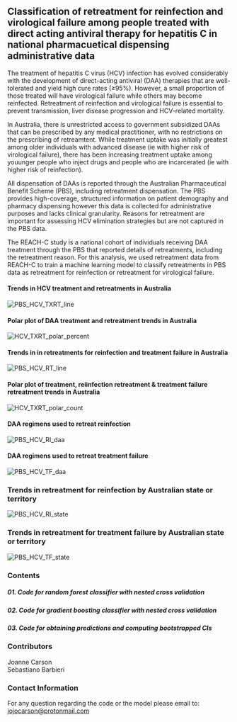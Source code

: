 ## Classification of retreatment for reinfection and virological failure among people treated with direct acting antiviral therapy for hepatitis C in national pharmacuetical dispensing administrative data 

The treatment of hepatitis C virus (HCV) infection has evolved considerably with the development of direct-acting antiviral (DAA) therapies that are well-tolerated and yield high cure rates (≥95%). However, a small proportion of those treated will have virological failure while others may become reinfected. Retreatment of reinfection and virological failure is essential to prevent transmission, liver disease progression and HCV-related mortality. 

In Australia, there is unrestricted access to government subsidized DAAs that can be prescribed by any medical practitioner, with no restrictions on the prescribing of retreamtent. While treatment uptake was initially greatest among older individuals with advanced disease (ie with higher risk of virological failure), there has been increasing treatment uptake among youunger people who inject drugs and people who are incarcerated (ie with higher risk of reinfection). 

All dispensation of DAAs is reported through the Australian Pharmaceutical Benefit Scheme (PBS), including retreatment dispensation. The PBS provides high-coverage, structured information on patient demography and pharmacy dispensing however this data is collected for administrative purposes and lacks clinical granularity. Reasons for retreatment are important for assessing HCV elimination strategies but are not captured in the PBS data.

The REACH-C study is a national cohort of individuals receiving DAA treatment through the PBS that reported details of retreatments, including the retreatment reason. For this analysis, we used retreatment data from REACH-C to train a machine learning model to classify retreatments in PBS data as retreatment for reinfection or retreatment for virological failure.  

#### Trends in HCV treatment and retreatments in Australia
![PBS_HCV_TXRT_line](https://github.com/user-attachments/assets/6cb430b3-e24a-4803-ba15-304a4de7c51a)


#### Polar plot of DAA treatment and retreatment trends in Australia
![HCV_TXRT_polar_percent](https://github.com/user-attachments/assets/36cf78a4-6185-4835-8138-51dcb49c55c6)


#### Trends in in retreatments for reinfection and treatment failure in Australia
![PBS_HCV_RT_line](https://github.com/user-attachments/assets/700b027d-2ea1-4c80-b4ab-c98c4a0c4f71)

#### Polar plot of treatment, reiinfection retreatment & treatment failure retreatment trends in Australia
![HCV_TXRT_polar_count](https://github.com/user-attachments/assets/5f3d7a2f-a644-44ea-b676-014466b85eb0)

#### DAA regimens used to retreat reinfection
![PBS_HCV_RI_daa](https://github.com/user-attachments/assets/57a194b4-93f6-4046-b2c1-6698c2288dd9)

#### DAA regimens used to retreat treatment failure
![PBS_HCV_TF_daa](https://github.com/user-attachments/assets/a350569b-a849-4214-a532-04d807c04ac8)


### Trends in retreatment for reinfection by Australian state or territory
![PBS_HCV_RI_state](https://github.com/user-attachments/assets/f92424ed-2388-4b60-990d-f039fa13b373)

### Trends in retreatment for treatment failure by Australian state or territory
![PBS_HCV_TF_state](https://github.com/user-attachments/assets/65aa653b-433e-45d0-8ced-dc53197293bc)

### Contents
##### 01. Code for random forest classifier with nested cross validation
##### 02. Code for gradient boosting classifier with nested cross validation 
##### 03. Code for obtaining predictions and computing bootstrapped CIs

### Contributors
Joanne Carson <br> 
Sebastiano Barbieri <br> 

### Contact Information
For any question regarding the code or the model please email to: jojocarson@protonmail.com
